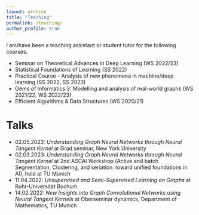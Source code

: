 ```yaml
---
layout: archive
title: "Teaching"
permalink: /teaching/
author_profile: true
---
```


I am/have been a teaching assistant or student tutor for the following courses.
* Seminar on Theoretical Advances in Deep Learning (WS 2022/23)
* Statistical Foundations of Learning (SS 2022)
* Practical Course - Analysis of new phenomena in machine/deep learning (SS 2022, SS 2023)
* Gems of Informatics 3: Modelling and analysis of real-world graphs (WS 2021/22, WS 2022/23)
* Efficient Algorithms & Data Structures (WS 2020/21)

# Talks
* 02.05.2023: *Understanding Graph Neural Networks through Neural Tangent Kernel* at Grad seminar, New York University
* 02.03.2023: *Understanding Graph Neural Networks through Neural Tangent Kernel* at 2nd ASCAI Workshop (Active and batch Segmentation, Clustering, and seriation: toward unified foundations in AI), held at TU Munich
* 11.04.2022: *Unsupervised and Semi-Supervised Learning on Graphs* at Ruhr-Universität Bochum
* 14.02.2022: *New Insights into Graph Convolutional Networks using Neural Tangent Kernels* at Oberseminar dynamics, Department of Mathematics, TU Munich
